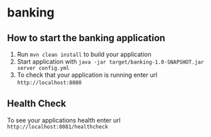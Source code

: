 # banking

How to start the banking application
---

1. Run `mvn clean install` to build your application
1. Start application with `java -jar target/banking-1.0-SNAPSHOT.jar server config.yml`
1. To check that your application is running enter url `http://localhost:8080`

Health Check
---

To see your applications health enter url `http://localhost:8081/healthcheck`
